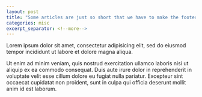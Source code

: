 ```yaml
---
layout: post
title: "Some articles are just so short that we have to make the footer stick"
categories: misc
excerpt_separator: <!--more-->
---
```


Lorem ipsum dolor sit amet, consectetur adipisicing elit, sed do eiusmod tempor incididunt ut labore et dolore magna aliqua.
<!--more-->

Ut enim ad minim veniam, quis nostrud exercitation ullamco laboris nisi ut aliquip ex ea commodo consequat. Duis aute irure dolor in reprehenderit in voluptate velit esse cillum dolore eu fugiat nulla pariatur. Excepteur sint occaecat cupidatat non proident, sunt in culpa qui officia deserunt mollit anim id est laborum.
